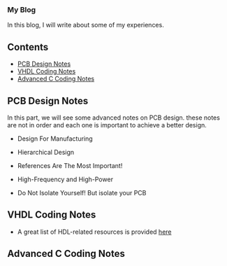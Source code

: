 ### My Blog
In this blog, I will write about some of my experiences.
## Contents
* [PCB Design Notes](#pcb-design-notes)
* [VHDL Coding Notes](#vhdl-coding-notes)
* [Advanced C Coding Notes](#advanced-c-coding-notes)
  
## PCB Design Notes
In this part, we will see some advanced notes on PCB design. these notes are not in order and each one is important to achieve a better design.
* Design For Manufacturing

* Hierarchical Design

* References Are The Most Important!

* High-Frequency and High-Power

* Do Not Isolate Yourself! But isolate your PCB


## VHDL Coding Notes
* A great list of HDL-related resources is provided [here](https://github.com/drom/awesome-hdl)


## Advanced C Coding Notes
